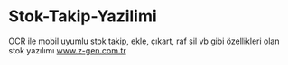 # Stok-Takip-Yazilimi
OCR ile mobil uyumlu stok takip, ekle, çıkart, raf sil vb gibi özellikleri olan stok yazılımı
www.z-gen.com.tr
